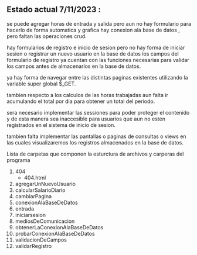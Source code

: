 ## Estado actual 7/11/2023 :

se puede agregar horas de entrada y salida
pero aun no hay formulario para hacerlo de forma automatica y grafica
hay conexion ala base de datos , pero faltan las operaciones crud.

hay formularios de registro e inicio de sesion pero no hay
forma de iniciar sesion o registrar un nuevo usuario en la base de datos
los campos del formulario de registro ya cuentan con las funciones
necesarias para validar los campos antes de almacenarlos en la base de datos.

ya hay forma de navegar entre las distintas paginas existentes
utilizando la variable super global $_GET.

tambien respecto a los calculos de las horas trabajadas
aun falta ir acumulando el total por dia para obtener un total del periodo.

sera necesario implementar las sessiones para poder proteger el contenido
y de esta manera sea inaccesible para usuarios que aun no esten
registrados en el sistema de inicio de sesion.

tambien falta implementar las pantallas o paginas de consultas o views
en las cuales visualizaremos los registros almacenados en la base de datos.


Lista de carpetas que componen la esturctura de archivos y carperas del programa

<ol>
    <li>
        404
        <br>
        <ul>
            <li>404.html</li>
        </ul>
    </li>
    <li>agregarUnNuevoUsuario</li>
    <li>calcularSalarioDiario</li>
    <li>cambiarPagina</li>
    <li>conexionAlaBaseDeDatos</li>
    <li>entrada</li>
    <li>iniciarsesion</li>
    <li>mediosDeComunicacion</li>
    <li>obtenerLaConexionAlaBaseDeDatos</li>
    <li>probarConexionAlaBaseDeDatos</li>
    <li>validacionDeCampos</li>
    <li>validarRegistro</li>
</ol>